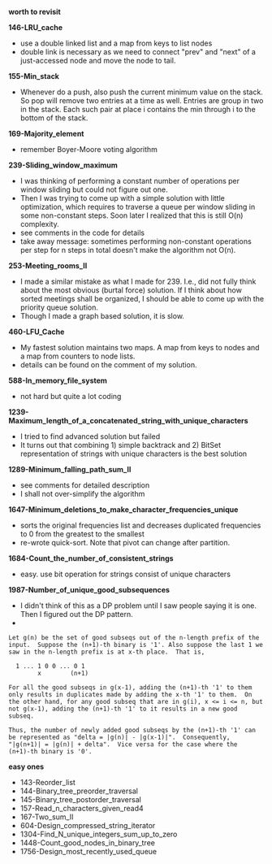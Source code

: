 **worth to revisit**


**146-LRU_cache**
- use a double linked list and a map from keys to list nodes
- double link is necessary as we need to connect "prev" and "next" of a just-accessed node and move the node to tail.

**155-Min_stack**
- Whenever do a push, also push the current minimum value on the stack.  So pop will remove two entries at a time as well.  Entries are group in two in the stack.  Each such pair at place i contains the min through i to the bottom of the stack.

**169-Majority_element**
- remember Boyer-Moore voting algorithm

**239-Sliding_window_maximum**
- I was thinking of performing a constant number of operations per window sliding but could not figure out one.
- Then I was trying to come up with a simple solution with little
  optimization, which requires to traverse a queue per window sliding
  in some non-constant steps.  Soon later I realized that this is still O(n) complexity.
- see comments in the code for details  
- take away message: sometimes performing non-constant operations per step for n steps in total doesn't make the algorithm not O(n).

**253-Meeting_rooms_II**
- I made a similar mistake as what I made for 239. I.e., did not fully
  think about the most obvious (burtal force) solution. If I think
  about how sorted meetings shall be organized, I should be able to
  come up with the priority queue solution.
- Though I made a graph based solution, it is slow.  


**460-LFU_Cache**
- My fastest solution maintains two maps.  A map from keys to nodes and a map from counters to node lists.
- details can be found on the comment of my solution.

**588-In_memory_file_system**
- not hard but quite a lot coding

**1239-Maximum_length_of_a_concatenated_string_with_unique_characters**
- I tried to find advanced solution but failed
- It turns out that combining 1) simple backtrack and 2) BitSet representation of strings with unique characters is the best solution

**1289-Minimum_falling_path_sum_II**
- see comments for detailed description
- I shall not over-simplify the algorithm

**1647-Minimum_deletions_to_make_character_frequencies_unique**
- sorts the original frequencies list and decreases duplicated frequencies to 0 from the greatest to the smallest
- re-wrote quick-sort. Note that pivot can change after partition.

**1684-Count_the_number_of_consistent_strings**
- easy. use bit operation for strings consist of unique characters

**1987-Number_of_unique_good_subsequences**
- I didn't think of this as a DP problem until I saw people saying it is one. Then I figured out the DP pattern.
-
```
Let g(n) be the set of good subseqs out of the n-length prefix of the
input.  Suppose the (n+1)-th binary is '1'. Also suppose the last 1 we
saw in the n-length prefix is at x-th place.  That is,

  1 ... 1 0 0 ... 0 1
        x        (n+1)

For all the good subseqs in g(x-1), adding the (n+1)-th '1' to them
only results in duplicates made by adding the x-th '1' to them.  On
the other hand, for any good subseq that are in g(i), x <= i <= n, but
not g(x-1), adding the (n+1)-th '1' to it results in a new good
subseq.

Thus, the number of newly added good subseqs by the (n+1)-th '1' can
be represented as "delta = |g(n)| - |g(x-1)|".  Consequently,
"|g(n+1)| = |g(n)| + delta".  Vice versa for the case where the
(n+1)-th binary is '0'.
```

**easy ones**
- 143-Reorder_list
- 144-Binary_tree_preorder_traversal
- 145-Binary_tree_postorder_traversal
- 157-Read_n_characters_given_read4
- 167-Two_sum_II
- 604-Design_compressed_string_iterator
- 1304-Find_N_unique_integers_sum_up_to_zero
- 1448-Count_good_nodes_in_binary_tree
- 1756-Design_most_recently_used_queue
